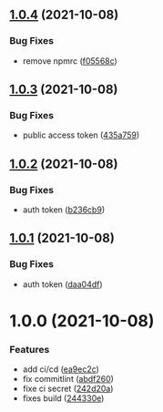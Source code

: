 ## [1.0.4](https://github.com/LetsDevelopment/nestjs-router/compare/v1.0.3...v1.0.4) (2021-10-08)


### Bug Fixes

* remove npmrc ([f05568c](https://github.com/LetsDevelopment/nestjs-router/commit/f05568c96d0ed52305e9da5be38bf3d7057ed6ac))

## [1.0.3](https://github.com/LetsDevelopment/nestjs-router/compare/v1.0.2...v1.0.3) (2021-10-08)


### Bug Fixes

* public access token ([435a759](https://github.com/LetsDevelopment/nestjs-router/commit/435a7599d34bb94f1d9cbcf68453252c69e2783e))

## [1.0.2](https://github.com/LetsDevelopment/nestjs-router/compare/v1.0.1...v1.0.2) (2021-10-08)


### Bug Fixes

* auth token ([b236cb9](https://github.com/LetsDevelopment/nestjs-router/commit/b236cb960253e065e778d924104268cf6f16372e))

## [1.0.1](https://github.com/LetsDevelopment/nestjs-router/compare/v1.0.0...v1.0.1) (2021-10-08)


### Bug Fixes

* auth token ([daa04df](https://github.com/LetsDevelopment/nestjs-router/commit/daa04df39c8d1522fa99acd45a3bbed7a0b28c77))

# 1.0.0 (2021-10-08)


### Features

* add ci/cd ([ea9ec2c](https://github.com/LetsDevelopment/nestjs-router/commit/ea9ec2cd1484812ce8d4be07c8dd88eb1dc09749))
* fix commitlint ([abdf260](https://github.com/LetsDevelopment/nestjs-router/commit/abdf26023571a3914ee25ce381b63028a497fce4))
* fixe ci secret ([242d20a](https://github.com/LetsDevelopment/nestjs-router/commit/242d20a8b32528033b68b5b8636cba239b2c4e5c))
* fixes build ([244330e](https://github.com/LetsDevelopment/nestjs-router/commit/244330e3cb0a5672e87e7d67deac0a028f7d56e1))
